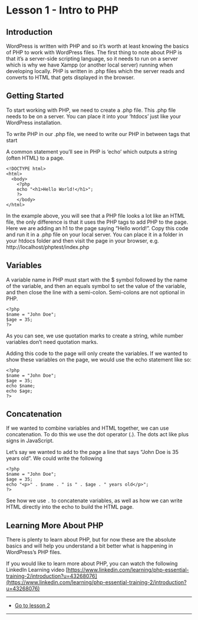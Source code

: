 # Lesson 1 - Intro to PHP

## Introduction

WordPress is written with PHP and so it’s worth at least knowing the basics of PHP to work with WordPress files.
The first thing to note about PHP is that it’s a server-side scripting language, so it needs to run on a server which is why we have Xampp (or another local server) running when developing locally.
PHP is written in .php files which the server reads and converts to HTML that gets displayed in the browser.


## Getting Started

To start working with PHP, we need to create a .php file. This .php file needs to be on a server. You can place it into your ‘htdocs’ just like your WordPress installation.

To write PHP in our .php file, we need to write our PHP in between tags that start <?php and end ?>

A common statement you’ll see in PHP is ‘echo’ which outputs a string (often HTML) to a page.

```
<!DOCTYPE html>
<html>
  <body>
    <?php
    echo "<h1>Hello World!</h1>";
    ?>
    </body>
</html>
```

In the example above, you will see that a PHP file looks a lot like an HTML file, the only difference is that it uses the PHP tags to add PHP to the page. Here we are adding an h1 to the page saying “Hello world!”. Copy this code and run it in a .php file on your local server. You can place it in a folder in your htdocs folder and then visit the page in your browser, e.g. http://localhost/phptest/index.php

## Variables

A variable name in PHP must start with the $ symbol followed by the name of the variable, and then an equals symbol to set the value of the variable, and then close the line with a semi-colon. Semi-colons are not optional in PHP.

```
<?php
$name = "John Doe";
$age = 35;
?>
```

As you can see, we use quotation marks to create a string, while number variables don’t need quotation marks.

Adding this code to the page will only create the variables. If we wanted to show these variables on the page, we would use the echo statement like so:

```
<?php
$name = "John Doe";
$age = 35;
echo $name;
echo $age;
?>
```
## Concatenation

If we wanted to combine variables and HTML together, we can use concatenation. To do this we use the dot operator (.). The dots act like plus signs in JavaScript.

Let’s say we wanted to add to the page a line that says “John Doe is 35 years old”. We could write the following

```
<?php
$name = "John Doe";
$age = 35;
echo "<p>" . $name . " is " . $age . " years old</p>";
?>
```

See how we use `.` to concatenate variables, as well as how we can write HTML directly into the echo to build the HTML page.

## Learning More About PHP

There is plenty to learn about PHP, but for now these are the absolute basics and will help you understand a bit better what is happening in WordPress’s PHP files.

If you would like to learn more about PHP, you can watch the following LinkedIn Learning video [https://www.linkedin.com/learning/php-essential-training-2/introduction?u=43268076](https://www.linkedin.com/learning/php-essential-training-2/introduction?u=43268076)

---
- [Go to lesson 2](2)
---
